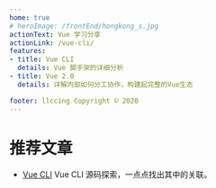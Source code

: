 ```yaml
---
home: true
# heroImage: /frontEnd/hongkong_s.jpg
actionText: Vue 学习分享
actionLink: /vue-cli/
features:
- title: Vue CLI
  details: Vue 脚手架的详细分析
- title: Vue 2.0
  details: 详解内部如何分工协作，构建起完整的Vue生态

footer: llccing Copyright © 2020
---
```



# 推荐文章

* [Vue CLI](/vue-cli/) Vue CLI 源码探索，一点点找出其中的关联。